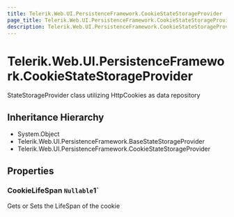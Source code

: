 ```yaml
---
title: Telerik.Web.UI.PersistenceFramework.CookieStateStorageProvider
page_title: Telerik.Web.UI.PersistenceFramework.CookieStateStorageProvider
description: Telerik.Web.UI.PersistenceFramework.CookieStateStorageProvider
---
```


# Telerik.Web.UI.PersistenceFramework.CookieStateStorageProvider

StateStorageProvider class utilizing HttpCookies as data repository

## Inheritance Hierarchy

* System.Object
* Telerik.Web.UI.PersistenceFramework.BaseStateStorageProvider
* Telerik.Web.UI.PersistenceFramework.CookieStateStorageProvider

## Properties

###  CookieLifeSpan `Nullable`1`

Gets or Sets the LifeSpan of the cookie

